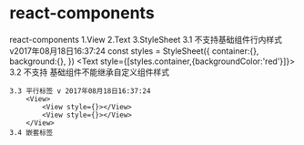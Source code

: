 # react-components
react-components
1.View
2.Text
3.StyleSheet
    3.1 不支持基础组件行内样式 v2017年08月18日16:37:24
        const styles = StyleSheet({
            container:{},
            background:{},
        })
        <Text style={[styles.container,{backgroundColor:'red'}]}></Text>
    3.2 不支持 基础组件不能继承自定义组件样式
    
    3.3 平行标签 v 2017年08月18日16:37:24
        <View>
            <View style={}></View>
            <View style={}></View>
        </View>
    3.4 嵌套标签 
    
